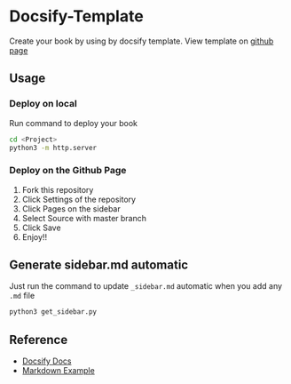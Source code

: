 # Docsify-Template

Create your book by using by docsify template. View template on [github page](https://gene891212.github.io/docsify-template/#/)

## Usage

### Deploy on local

Run command to deploy your book

```bash
cd <Project>
python3 -m http.server
```

### Deploy on the Github Page

1. Fork this repository
2. Click Settings of the repository
3. Click Pages on the sidebar
4. Select Source with master branch
5. Click Save
6. Enjoy!! 

## Generate sidebar.md automatic 

Just run the command to update `_sidebar.md` automatic when you add any `.md` file

```bash
python3 get_sidebar.py
```

## Reference

- [Docsify Docs](https://docsify.js.org/#/?id=docsify)
- [Markdown Example](https://guides.github.com/features/mastering-markdown/)
